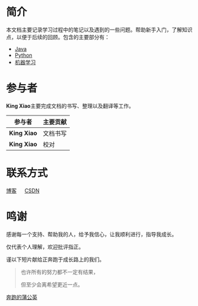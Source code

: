 # 简介

本文档主要记录学习过程中的笔记以及遇到的一些问题。帮助新手入门，了解知识点，以便于后续的回顾。包含的主要部分有：

* [Java](articles/java/home)
* [Python](articles/python/home)
* [机器学习](articles/ml/home)

# 参与者

**King Xiao**主要完成文档的书写、整理以及翻译等工作。

| 参与者        | 主要贡献 |
| ------------- | -------- |
| **King Xiao** | 文档书写 |
| **King Xiao** | 校对     |

# 联系方式

[博客](http://xx139.ltd/bloga) &emsp; [CSDN](https://blog.csdn.net/xiaoxing139)

# 鸣谢

感谢每一个支持、帮助我的人，给予我信心，让我顺利进行，指导我成长。

仅代表个人理解，欢迎批评指正。

谨以下短片献给正奔跑于成长路上的我们。

> 也许所有的努力都不一定有结果，
>
> 但至少会离希望更近一点。

[奔跑的蒲公英](/_source/videos/video-1.mp4 ':include :type=iframe width=800px height=445px')

